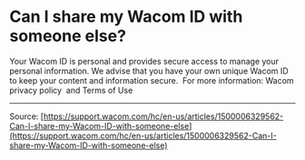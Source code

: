 # Can I share my Wacom ID with someone else?

Your Wacom ID is personal and provides secure access to manage your personal information. We advise that you have your own unique Wacom ID to keep your content and information secure. 
 For more information: Wacom privacy policy  and Terms of Use

---
Source: [https://support.wacom.com/hc/en-us/articles/1500006329562-Can-I-share-my-Wacom-ID-with-someone-else](https://support.wacom.com/hc/en-us/articles/1500006329562-Can-I-share-my-Wacom-ID-with-someone-else)

